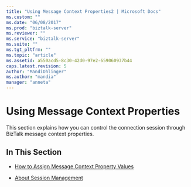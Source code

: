 ```yaml
---
title: "Using Message Context Properties2 | Microsoft Docs"
ms.custom: ""
ms.date: "06/08/2017"
ms.prod: "biztalk-server"
ms.reviewer: ""
ms.service: "biztalk-server"
ms.suite: ""
ms.tgt_pltfrm: ""
ms.topic: "article"
ms.assetid: a550acd5-8c30-42d0-97e2-659060937b44
caps.latest.revision: 5
author: "MandiOhlinger"
ms.author: "mandia"
manager: "anneta"
---
```

# Using Message Context Properties
This section explains how you can control the connection session through BizTalk message context properties.  
  
## In This Section  
  
-   [How to Assign Message Context Property Values](../core/how-to-assign-message-context-property-values2.md)  
  
-   [About Session Management](../core/about-session-management1.md)